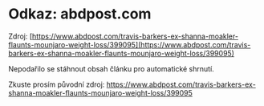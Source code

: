 # Odkaz: abdpost.com

Zdroj: [https://www.abdpost.com/travis-barkers-ex-shanna-moakler-flaunts-mounjaro-weight-loss/399095](https://www.abdpost.com/travis-barkers-ex-shanna-moakler-flaunts-mounjaro-weight-loss/399095)

Nepodařilo se stáhnout obsah článku pro automatické shrnutí.

Zkuste prosím původní zdroj: https://www.abdpost.com/travis-barkers-ex-shanna-moakler-flaunts-mounjaro-weight-loss/399095

